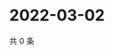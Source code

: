 # 2022-03-02

共 0 条

<!-- BEGIN WEIBO -->
<!-- 最后更新时间 Wed Mar 02 2022 01:13:22 GMT+0800 (China Standard Time) -->

<!-- END WEIBO -->
